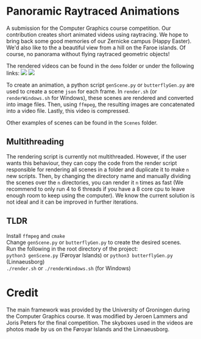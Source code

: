 # Panoramic Raytraced Animations
A submission for the Computer Graphics course competition. Our contribution creates short animated videos using raytracing. We hope to bring back some good memories of our Zernicke campus (Happy Easter). We'd also like to the a beautiful view from a hill on the Faroe islands. Of course, no panorama without flying raytraced geometric objects!

The rendered videos can be found in the `demo` folder or under the following links:
[![](http://img.youtube.com/vi/-m9zLEQgo_c/0.jpg)](http://www.youtube.com/watch?v=-m9zLEQgo_c "")
[![](http://img.youtube.com/vi/cvG-viEHaoA/0.jpg)](http://www.youtube.com/watch?v=cvG-viEHaoA "")

To create an animation, a python script `genScene.py` or `butterflyGen.py` are used to create a scene `json` for each frame. In `render.sh` (or `renderWindows.sh` for Windows), these scenes are rendered and converted into image files. Then, using `ffmpeg`, the resulting images are concatenated into a video file. Lastly, this video is compressed.

Other examples of scenes can be found in the `Scenes` folder.

## Multithreading
The rendering script is currently not multithreaded. However, if the user wants this behaviour, they can copy the code from the render script responsible for rendering all scenes in a folder and duplicate it to make `n` new scripts. Then, by changing the directory name and manually dividing the scenes over the `n` directories, you can render it `n` times as fast (We recommend to only run 4 to 6 threads if you have a 8 core cpu to leave enough room to keep using the computer). We know the current solution is not ideal and it can be improved in further iterations.

## TLDR
Install `ffmpeg` and `cmake` \
Change `genScene.py` or `butterflyGen.py` to create the desired scenes. \
Run the following in the root directory of the project: \
`python3 genScene.py` (Føroyar Islands) or `python3 butterflyGen.py` (Linnaeusborg)\
`./render.sh` or `./renderWindows.sh` (for Windows)

# Credit
The main framework was provided by the University of Groningen during the Computer Graphics course. It was modified by Jeroen Lammers and Joris Peters for the final competition.
The skyboxes used in the videos are photos made by us on the Føroyar Islands and the Linnaeusborg.
